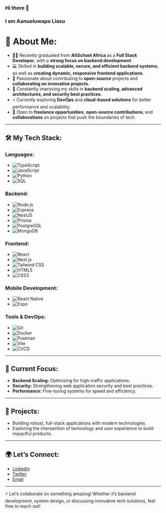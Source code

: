 ### Hi there 👋
### I am Aanuoluwapo Liasu

# 💫 About Me:
- 👨‍🎓 Recently graduated from **AltSchool Africa** as a **Full Stack Developer**, with a **strong focus on backend development**.
- 💻 Skilled in **building scalable, secure, and efficient backend systems**, as well as **creating dynamic, responsive frontend applications**.
- 👯 Passionate about contributing to **open-source** projects and **collaborating on innovative projects**.
- 🌱 Constantly improving my skills in **backend scaling, advanced architectures, and security best practices**.
- ⚡ Currently exploring **DevOps** and **cloud-based solutions** for better performance and scalability.
- 🤝 Open to **freelance opportunities**, **open-source contributions**, and **collaborations** on projects that push the boundaries of tech.

---

## 🛠 My Tech Stack:


### **Languages:**
- ![TypeScript](https://img.shields.io/badge/TypeScript-007ACC?style=for-the-badge&logo=typescript&logoColor=white)
- ![JavaScript](https://img.shields.io/badge/JavaScript-F7DF1E?style=for-the-badge&logo=javascript&logoColor=black)
- ![Python](https://img.shields.io/badge/Python-3776AB?style=for-the-badge&logo=python&logoColor=white)
- ![SQL](https://img.shields.io/badge/SQL-4479A1?style=for-the-badge&logo=postgresql&logoColor=white)

### **Backend:**
- ![Node.js](https://img.shields.io/badge/Node.js-339933?style=for-the-badge&logo=nodedotjs&logoColor=white)
- ![Express](https://img.shields.io/badge/Express-000000?style=for-the-badge&logo=express&logoColor=white)
- ![NestJS](https://img.shields.io/badge/NestJS-E0234E?style=for-the-badge&logo=nestjs&logoColor=white)
- ![Prisma](https://img.shields.io/badge/Prisma-2D3748?style=for-the-badge&logo=prisma&logoColor=white)
- ![PostgreSQL](https://img.shields.io/badge/PostgreSQL-336791?style=for-the-badge&logo=postgresql&logoColor=white)
- ![MongoDB](https://img.shields.io/badge/MongoDB-47A248?style=for-the-badge&logo=mongodb&logoColor=white)

### **Frontend:**
- ![React](https://img.shields.io/badge/React-61DAFB?style=for-the-badge&logo=react&logoColor=black)
- ![Next.js](https://img.shields.io/badge/Next.js-000000?style=for-the-badge&logo=nextdotjs&logoColor=white)
- ![Tailwind CSS](https://img.shields.io/badge/TailwindCSS-38B2AC?style=for-the-badge&logo=tailwind-css&logoColor=white)
- ![HTML5](https://img.shields.io/badge/HTML5-E34F26?style=for-the-badge&logo=html5&logoColor=white)
- ![CSS3](https://img.shields.io/badge/CSS3-1572B6?style=for-the-badge&logo=css3&logoColor=white)

### **Mobile Development:**
- ![React Native](https://img.shields.io/badge/React%20Native-61DAFB?style=for-the-badge&logo=react&logoColor=black)
- ![Expo](https://img.shields.io/badge/Expo-000020?style=for-the-badge&logo=expo&logoColor=white)

### **Tools & DevOps:**
- ![Git](https://img.shields.io/badge/Git-F05032?style=for-the-badge&logo=git&logoColor=white)
- ![Docker](https://img.shields.io/badge/Docker-2496ED?style=for-the-badge&logo=docker&logoColor=white)
- ![Postman](https://img.shields.io/badge/Postman-FF6C37?style=for-the-badge&logo=postman&logoColor=white)
- ![Vite](https://img.shields.io/badge/Vite-646CFF?style=for-the-badge&logo=vite&logoColor=white)
- ![CI/CD](https://img.shields.io/badge/CI%2FCD-1E90FF?style=for-the-badge&logo=github-actions&logoColor=white)

---

## 🔭 Current Focus:
- **Backend Scaling:** Optimizing for high-traffic applications.
- **Security:** Strengthening web application security and best practices.
- **Performance:** Fine-tuning systems for speed and efficiency.

---

## 🚀 Projects:
- Building robust, full-stack applications with modern technologies.
- Exploring the intersection of technology and user experience to build impactful products.

---

## 🌍 Let’s Connect:
- [LinkedIn](https://www.linkedin.com/in/laoj)
- [Twitter](https://twitter.com/SlimTallJosh)
- [Email](mailto:liasu.olabayo@gmail.com)

---

⚡ Let’s collaborate on something amazing! Whether it’s backend development, system design, or discussing innovative tech solutions, feel free to reach out!

